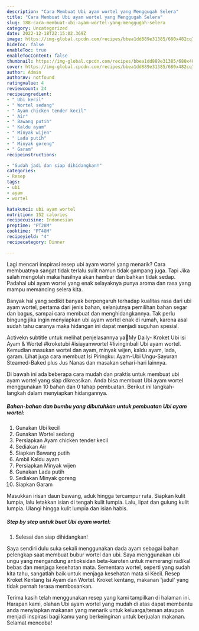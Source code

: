 ```yaml
---
description: "Cara Membuat Ubi ayam wortel yang Menggugah Selera"
title: "Cara Membuat Ubi ayam wortel yang Menggugah Selera"
slug: 188-cara-membuat-ubi-ayam-wortel-yang-menggugah-selera
category: Uncategorized
date: 2022-12-18T22:15:02.369Z
image: https://img-global.cpcdn.com/recipes/bbea1dd889e31385/680x482cq70/ubi-ayam-wortel-foto-resep-utama.jpg
hideToc: false
enableToc: true
enableTocContent: false
thumbnail: https://img-global.cpcdn.com/recipes/bbea1dd889e31385/680x482cq70/ubi-ayam-wortel-foto-resep-utama.jpg
cover: https://img-global.cpcdn.com/recipes/bbea1dd889e31385/680x482cq70/ubi-ayam-wortel-foto-resep-utama.jpg
author: Admin
authorAv: notfound
ratingvalue: 4
reviewcount: 24
recipeingredient:
- " Ubi kecil"
- " Wortel sedang"
- " Ayam chicken tender kecil"
- " Air"
- " Bawang putih"
- " Kaldu ayam"
- " Minyak wijen"
- " Lada putih"
- " Minyak goreng"
- " Garam"
recipeinstructions:

- "Sudah jadi dan siap dihidangkan!"
categories:
- Resep
tags:
- ubi
- ayam
- wortel

katakunci: ubi ayam wortel 
nutrition: 152 calories
recipecuisine: Indonesian
preptime: "PT28M"
cooktime: "PT40M"
recipeyield: "4"
recipecategory: Dinner

---
```



Lagi mencari inspirasi resep ubi ayam wortel yang menarik? Cara membuatnya sangat tidak terlalu sulit namun tidak gampang juga. Tapi Jika salah mengolah maka hasilnya akan hambar dan bahkan tidak sedap. Padahal ubi ayam wortel yang enak selayaknya punya aroma dan rasa yang mampu memancing selera kita.


Banyak hal yang sedikit banyak berpengaruh terhadap kualitas rasa dari ubi ayam wortel, pertama dari jenis bahan, selanjutnya pemilihan bahan segar dan bagus, sampai cara membuat dan menghidangkannya. Tak perlu bingung jika ingin menyiapkan ubi ayam wortel enak di rumah, karena asal sudah tahu caranya maka hidangan ini dapat menjadi suguhan spesial.

Activekn subtitle untuk melihat penjelasannya ya🙏My Daily- Kroket Ubi isi Ayam &amp; Wortel #kroketubi #isiayamwortel #livinginbali Ubi ayam wortel. Kemudian masukan wortel dan ayam, minyak wijen, kaldu ayam, lada, garam. Lihat juga cara membuat Isi Piringku: Ayam-Ubi Ungu-Sayuran Steamed-Baked plus Jus Nanas dan masakan sehari-hari lainnya.


Di bawah ini ada beberapa cara mudah dan praktis untuk membuat ubi ayam wortel yang siap dikreasikan. Anda bisa membuat Ubi ayam wortel menggunakan 10 bahan dan 0 tahap pembuatan. Berikut ini langkah-langkah dalam menyiapkan hidangannya.

<!--inarticleads1-->

##### Bahan-bahan dan bumbu yang dibutuhkan untuk pembuatan Ubi ayam wortel:

1. Gunakan  Ubi kecil
1. Gunakan  Wortel sedang
1. Persiapkan  Ayam chicken tender kecil
1. Sediakan  Air
1. Siapkan  Bawang putih
1. Ambil  Kaldu ayam
1. Persiapkan  Minyak wijen
1. Gunakan  Lada putih
1. Sediakan  Minyak goreng
1. Siapkan  Garam


Masukkan irisan daun bawang, aduk hingga tercampur rata. Siapkan kulit lumpia, lalu letakkan isian di tengah kulit lumpia. Lalu, lipat dan gulung kulit lumpia. Ulangi hingga kulit lumpia dan isian habis. 

<!--inarticleads2-->

##### Step by step untuk buat Ubi ayam wortel:


1. Selesai dan siap dihidangkan!

Saya sendiri dulu suka sekali menggunakan dada ayam sebagai bahan pelengkap saat membuat bubur wortel dan ubi. Saya menggunakan ubi ungu yang mengandung antioksidan beta-karoten untuk memerangi radikal bebas dan menjaga kesehatan mata. Sementara wortel, seperti yang sudah kita tahu, sangatlah baik untuk menjaga kesehatan mata si Kecil. Resep Kroket Kentang Isi Ayam dan Wortel. Kroket kentang, makanan &#39;jadul&#39; yang tidak pernah terasa membosankan. 

Terima kasih telah menggunakan resep yang kami tampilkan di halaman ini. Harapan kami, olahan Ubi ayam wortel yang mudah di atas dapat membantu anda menyiapkan makanan yang menarik untuk keluarga/teman ataupun menjadi inspirasi bagi kamu yang berkeinginan untuk berjualan makanan. Selamat mencoba!
